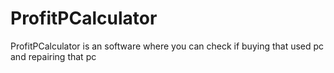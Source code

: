 # ProfitPCalculator
<p>  ProfitPCalculator is an software where you can check if buying that used pc and repairing that pc</p>
